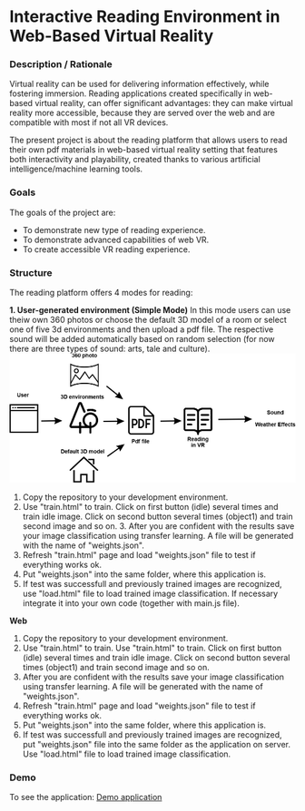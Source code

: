 # Interactive Reading Environment in Web-Based Virtual Reality

### **Description / Rationale**
Virtual reality can be used for delivering information effectively, while fostering immersion. Reading applications created specifically in web-based virtual reality, can offer significant advantages: they can make virtual reality more accessible, because they are served over the web and are compatible with most if not all VR devices. 

The present project is about the reading platform that allows users to read their own pdf materials in web-based virtual reality setting that features both interactivity and playability, created thanks to various artificial intelligence/machine learning tools. 

### **Goals**
The goals of the project are: 
* To demonstrate new type of reading experience. 
* To demonstrate advanced capabilities of web VR.
* To create accessible VR reading experience.

### **Structure**
The reading platform offers 4 modes for reading: 

**1. User-generated environment (Simple Mode)** 
In this mode users can use theiw own 360 photos or choose the default 3D model of a room or select one of five 3d environments and then upload a pdf file. The respective sound will be added automatically based on random selection (for now there are three types of sound: arts, tale and culture).
![site name](assets/mode1.png)


1. Copy the repository to your development environment.
2. Use "train.html" to train. Click on first button (idle) several times and train idle image. Click on second button several times (object1) and train second image and so on. 3. After you are confident with the results save your image classification using transfer learning. A file will be generated with the name of "weights.json".
4. Refresh "train.html" page and load "weights.json" file to test if everything works ok.  
5. Put "weights.json" into the same folder, where this application is.
6. If test was successfull and previously trained images are recognized, use "load.html" file to load trained image classification. If necessary integrate it into your own code (together with main.js file).

**Web**
1. Copy the repository to your development environment.
2. Use "train.html" to train. Use "train.html" to train. Click on first button (idle) several times and train idle image. Click on second button several times (object1) and train second image and so on. 
3. After you are confident with the results save your image classification using transfer learning. A file will be generated with the name of "weights.json".
4. Refresh "train.html" page and load "weights.json" file to test if everything works ok.  
5. Put "weights.json" into the same folder, where this application is.
6. If test was successfull and previously trained images are recognized, put "weights.json" file into the same folder as the application on server. Use "load.html" file to load trained image classification.

### **Demo**
To see the application: [Demo application](https://transferlearning.glitch.me/train.html)
